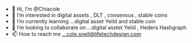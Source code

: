 - 👋 Hi, I’m @Chiacole
- 👀 I’m interested in digital assets , DLT , consensus , stable coins 
- 🌱 I’m currently learning ...digital asset Yeild and stable coin 
- 💞️ I’m looking to collaborate on ...digital asstet Yeild , Hedera Hashgraph 
- 📫 How to reach me ...cole.snell@lifetechdesign.com

<!---
Chiacole/Chiacole is a ✨ special ✨ repository because its `README.md` (this file) appears on your GitHub profile.
You can click the Preview link to take a look at your changes.
--->
